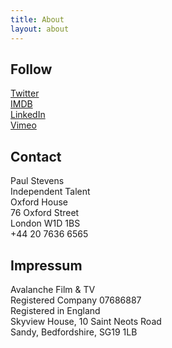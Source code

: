 ```yaml
---
title: About
layout: about
---
```


## Follow
[Twitter](test)  
[IMDB]()  
[LinkedIn]()  
[Vimeo]()

## Contact  
Paul Stevens  
Independent Talent  
Oxford House  
76 Oxford Street  
London W1D 1BS  
+44 20 7636 6565

## Impressum
Avalanche Film & TV  
Registered Company 07686887  
Registered in England  
Skyview House, 10 Saint Neots Road  
Sandy, Bedfordshire, SG19 1LB